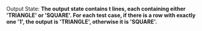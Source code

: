 Output State: **The output state contains t lines, each containing either 'TRIANGLE' or 'SQUARE'. For each test case, if there is a row with exactly one '1', the output is 'TRIANGLE', otherwise it is 'SQUARE'.**